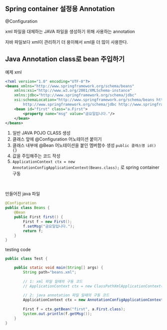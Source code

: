 ## Spring container 설정용 Annotation

@Configuration

xml 파일을 대체하는 JAVA 파일을 생성하기 위해 사용하는 annotation

자바 파일보다 xml이 관리하기 더 용이해서 xml을 더 많이 사용한다. 

## Java Annotation class로 bean 주입하기
예제 xml
```xml
<?xml version="1.0" encoding="UTF-8"?>
<beans xmlns="http://www.springframework.org/schema/beans"
	xmlns:xsi="http://www.w3.org/2001/XMLSchema-instance"
	xmlns:jdbc="http://www.springframework.org/schema/jdbc"
	xsi:schemaLocation="http://www.springframework.org/schema/beans http://www.springframework.org/schema/beans/spring-beans.xsd
		http://www.springframework.org/schema/jdbc http://www.springframework.org/schema/jdbc/spring-jdbc-4.3.xsd">
	<bean id="first" class="a.First">
		<property name="msg" value="금요일입니다."/>
	</bean>
</beans>
```

1. 일반 JAVA POJO CLASS 생성
2. 클래스 앞에 @Configuration 어노테이션 붙이기
3. 클래스 내부에 @Bean 어노테이션을 붙인 멤버함수 생성
`public 클래스명 id() {}`
4. 값을 주입해주는 코드 작성
5. `ApplicationContext ctx = new AnnotationConfigApplicationContext(Beans.class);` 로 spring container 구동

<br>

만들어진 java 파일
```java
@Configuration
public class Beans {
	@Bean
	public First first() {
		First f = new First();
		f.setMsg("금요일입니다.");
		return f;
	}
}
```

testing code
```java
public class Test {

	public static void main(String[] args) {
		String path="beans.xml";
		
		// 1: xml 파일 일때의 구동 코드
		// ApplicationContext ctx = new ClassPathXmlApplicationContext(path);
		
		// 2: java annotation 파일 일때의 구동 코드
		ApplicationContext ctx = new AnnotationConfigApplicationContext(Beans.class);
		
		First f = ctx.getBean("first", a.First.class);
		System.out.println(f.getMsg());
	}
}
```
<!--stackedit_data:
eyJoaXN0b3J5IjpbMTA3NTQ1OTY5XX0=
-->